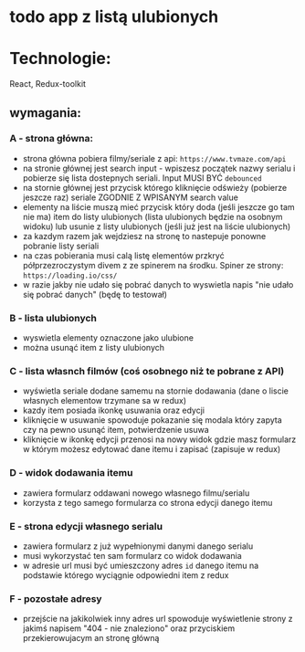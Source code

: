 # todo app z listą ulubionych

# Technologie:

React, Redux-toolkit

## wymagania:

### A - strona główna:

- strona główna pobiera filmy/seriale z api: `https://www.tvmaze.com/api`
- na stronie głównej jest search input - wpiszesz początek nazwy serialu i pobierze się lista dostepnych seriali. Input MUSI BYĆ `debounced`
- na stornie głównej jest przycisk którego kliknięcie odświeży (pobierze jeszcze raz) seriale ZGODNIE Z WPISANYM search value
- elementy na liście muszą mieć przycisk który doda (jeśli jeszcze go tam nie ma) item do listy ulubionych (lista ulubionych będzie na osobnym widoku) lub usunie z listy ulubionych (jeśli już jest na liście ulubionych)
- za kazdym razem jak wejdziesz na stronę to nastepuje ponowne pobranie listy seriali
- na czas pobierania musi calą listę elementów przkryć półprzezroczystym divem z ze spinerem na środku. Spiner ze strony: `https://loading.io/css/`
- w razie jakby nie udało się pobrać danych to wyswietla napis "nie udało się pobrać danych" (będę to testował)

### B - lista ulubionych

- wyswietla elementy oznaczone jako ulubione
- można usunąć item z listy ulubionych

### C - lista własnch filmów (coś osobnego niż te pobrane z API)

- wyświetla seriale dodane samemu na stornie dodawania (dane o liscie własnych elementow trzymane sa w redux)
- kazdy item posiada ikonkę usuwania oraz edycji
- kliknięcie w usuwanie spowoduje pokazanie się modala który zapyta czy na pewno usunąć item, potwierdzenie usuwa
- kliknięcie w ikonkę edycji przenosi na nowy widok gdzie masz formularz w którym możesz edytować dane itemu i zapisać (zapisuje w redux)

### D - widok dodawania itemu

- zawiera formularz oddawani nowego własnego filmu/serialu
- korzysta z tego samego formularza co strona edycji danego itemu

### E - strona edycji własnego serialu

- zawiera formularz z już wypełnionymi danymi danego serialu
- musi wykorzystać ten sam formularz co widok dodawania
- w adresie url musi być umieszczony adres `id` danego itemu na podstawie którego wyciągnie odpowiedni item z redux

### F - pozostałe adresy

- przejście na jakikolwiek inny adres url spowoduje wyświetlenie strony z jakimś napisem "404 - nie znaleziono" oraz przyciskiem przekierowujacym an stronę główną
